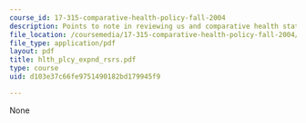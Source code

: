 ```yaml
---
course_id: 17-315-comparative-health-policy-fall-2004
description: Points to note in reviewing us and comparative health status data.
file_location: /coursemedia/17-315-comparative-health-policy-fall-2004/d103e37c66fe9751490182bd179945f9_hlth_plcy_expnd_rsrs.pdf
file_type: application/pdf
layout: pdf
title: hlth_plcy_expnd_rsrs.pdf
type: course
uid: d103e37c66fe9751490182bd179945f9

---
```

None